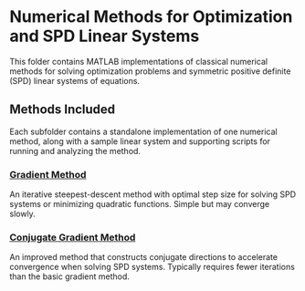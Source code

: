 # Numerical Methods for Optimization and SPD Linear Systems

This folder contains MATLAB implementations of classical numerical methods for solving optimization problems and symmetric positive definite (SPD) linear systems of equations.

## Methods Included

Each subfolder contains a standalone implementation of one numerical method, along with a sample linear system and supporting scripts for running and analyzing the method.

### [Gradient Method](./gradient-method)

An iterative steepest-descent method with optimal step size for solving SPD systems or minimizing quadratic functions. Simple but may converge slowly.

### [Conjugate Gradient Method](./conjugate-gradient-method)

An improved method that constructs conjugate directions to accelerate convergence when solving SPD systems. Typically requires fewer iterations than the basic gradient method.
